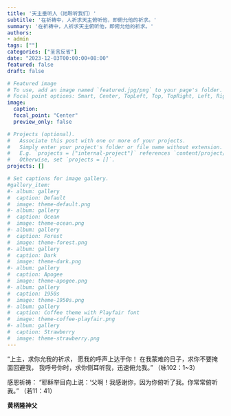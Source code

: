 ```yaml
---
title: '天主垂听人（祂聆听我们）'
subtitle: '在祈祷中，人祈求天主俯听他，即俯允他的祈求。'
summary: '在祈祷中，人祈求天主俯听他，即俯允他的祈求。'
authors:
- admin
tags: [""]
categories: ["圣言反省"]
date: "2023-12-03T00:00:00+08:00"
featured: false
draft: false

# Featured image
# To use, add an image named `featured.jpg/png` to your page's folder.
# Focal point options: Smart, Center, TopLeft, Top, TopRight, Left, Right, BottomLeft, Bottom, BottomRight
image:
  caption:
  focal_point: "Center"
  preview_only: false

# Projects (optional).
#   Associate this post with one or more of your projects.
#   Simply enter your project's folder or file name without extension.
#   E.g. `projects = ["internal-project"]` references `content/project/deep-learning/index.md`.
#   Otherwise, set `projects = []`.
projects: []

# Set captions for image gallery.
#gallery_item:
#- album: gallery
#  caption: Default
#  image: theme-default.png
#- album: gallery
#  caption: Ocean
#  image: theme-ocean.png
#- album: gallery
#  caption: Forest
#  image: theme-forest.png
#- album: gallery
#  caption: Dark
#  image: theme-dark.png
#- album: gallery
#  caption: Apogee
#  image: theme-apogee.png
#- album: gallery
#  caption: 1950s
#  image: theme-1950s.png
#- album: gallery
#  caption: Coffee theme with Playfair font
#  image: theme-coffee-playfair.png
#- album: gallery
#  caption: Strawberry
#  image: theme-strawberry.png
---
```

“上主，求你允我的祈求，
愿我的呼声上达于你！
在我蒙难的日子，求你不要掩面回避我，
我呼号你时，求你侧耳听我，迅速俯允我。” （咏102：1~3）

感恩祈祷：
“耶稣举目向上说：‘父啊！我感谢你，因为你俯听了我。你常常俯听我。” （若11：41）

__黄柄隆神父__